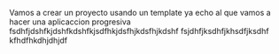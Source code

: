 Vamos a crear un proyecto usando un template ya echo al que vamos a hacer una aplicaccion progresiva 
fsdhfjdshfkjdshfkdshfkjsdfhkjdsfhjkdsfhjkdshf
fsjdhfjksdhfjkhsdfjksdhf
kfhdfhkdhjdhjdf
<!--stackedit_data:
eyJoaXN0b3J5IjpbMTgwNTQ4MTg4NV19
-->